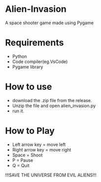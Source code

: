 # Alien-Invasion
A space shooter game made using Pygame
# Requirements
- Python
- Code compiler(eg.VsCode)
- Pygame library

# How to use
- download the .zip file from the release.
- Unzip the file and open alien_invasion.py
- run it.


# How to Play
- Left arrow key = move left
- Right arrow key = move right
- Space = Shoot
- P = Pause
- Q = Quit

!!!SAVE THE UNIVERSE FROM EVIL ALIENS!!!
